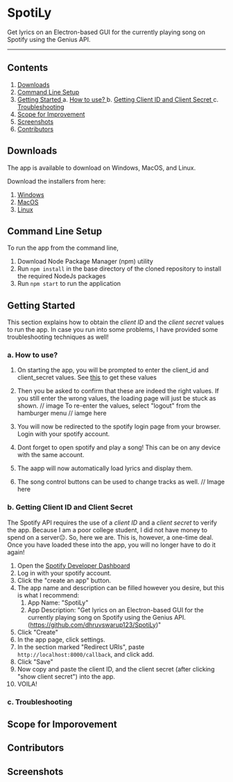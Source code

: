 # SpotiLy
Get lyrics on an Electron-based GUI for the currently playing song on Spotify using the Genius API.

-----

## Contents
1. [ Downloads ](#download)
2. [ Command Line Setup ](#cls)
3. [ Getting Started ](#starting)
   a. [ How to use? ](#usage) 
   b. [ Getting Client ID and Client Secret ](#client)
   c. [ Troubleshooting ](#trouble)
4. [ Scope for Improvement ](#improvement)
5. [ Screenshots ](#screenshots)
6. [ Contributors ](#contributors)



<a name="download"></a>
## Downloads
The app is available to download on Windows, MacOS, and Linux.

Download the installers from here:
1. [Windows]()
2. [MacOS]()
3. [Linux]()

<a name="cls"></a>
## Command Line Setup
To run the app from the command line, 
1. Download Node Package Manager (npm) utility
2. Run `npm install` in the base directory of the cloned repository to install the required NodeJs packages
3.  Run `npm start` to run the application 

<a name="starting"></a>
## Getting Started
This section explains how to obtain the *client ID* and the *client secret* values to run the app. In case you run into some problems, I have provided some troubleshooting techniques as well!
 
<a name="usage"></a>
### a. How to use?
1. On starting the app, you will be prompted to enter the client_id and client_secret values. See [this](#client) to get these values

<!-- ![Image of Yaktocat](https://octodex.github.com/images/yaktocat.png)
Image 1: Page for entering *client ID* and a *client secret* values. -->

2. Then you be asked to confirm that these are indeed the right values. 
   If you still enter the wrong values, the loading page will just be stuck as shown. 
   // image
   To re-enter the values, select "logout" from the hamburger menu
   // iamge here

3. You will now be redirected to the spotify login page from your browser. Login with your spotify account.
4. Dont forget to open spotify and play a song! This can be on any device with the same account.
5. The aapp will now automatically load lyrics and display them.
6. The song control buttons can be used to change tracks as well.
// Image here

<a name="client"></a>
### b. Getting Client ID and Client Secret
The Spotify API requires the use of a *client ID* and a *client secret* to verify the app. Because I am a poor college student, I did not have money to spend on a server😐. So, here we are. This is, however, a one-time deal. Once you have loaded these into the app, you will no longer have to do it again!

1. Open the [Spotify Developer Dashboard](https://developer.spotify.com/dashboard/)
2. Log in with your spotify account.
3. Click the "create an app" button.
4. The app name and description can be filled however you desire, but this is what I recommend: 
   1. App Name: "SpotiLy"
   2. App Description: "Get lyrics on an Electron-based GUI for the currently playing song on Spotify using the Genius API. (https://github.com/dhruvswarup123/SpotiLy)"
5. Click "Create"
6. In the app page, click settings.
7. In the section marked "Redirect URIs", paste `http://localhost:8000/callback`, and click add.
8. Click "Save"
9. Now copy and paste the client ID, and the client secret (after clicking "show client secret") into the app.
10. VOILA!
    
<a name="trouble"></a>
### c. Troubleshooting

<a name="improvement"></a>
## Scope for Imporovement


<a name="contributors"></a>
## Contributors

<a name="screenshots"></a>
## Screenshots